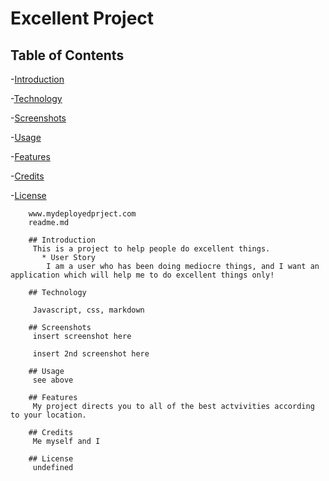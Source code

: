 # Excellent Project

  ## Table of Contents

  -[Introduction](#Introduction)
  
  -[Technology](#Technology)
  
  -[Screenshots](#Screenshots)
     
  -[Usage](#Usage)
  
  -[Features](#Features)
  
  -[Credits](#Credits)
  
  -[License](#License) 



        www.mydeployedprject.com
        readme.md

        ## Introduction
         This is a project to help people do excellent things. 
           * User Story
            I am a user who has been doing mediocre things, and I want an application which will help me to do excellent things only!

        ## Technology

         Javascript, css, markdown

        ## Screenshots
         insert screenshot here

         insert 2nd screenshot here

        ## Usage
         see above

        ## Features
         My project directs you to all of the best actvivities according to your location.

        ## Credits
         Me myself and I

        ## License
         undefined

      

      
